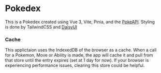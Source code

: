 # Pokedex

This is a Pokedex created using Vue 3, Vite, Pinia, and the [PokeAPI](https://pokeapi.co/docs/v2). Styling is done by TailwindCSS and [DaisyUI](https://daisyui.com/)

### Cache
This applictaion uses the IndexedDB of the browser as a cache. When a call for a Pokemon, Move or Ability is made, the app will cache it and pull from that store until the entry expires (set at 1 day for now). If your browser is experiencing performance issues, clearing this store could be helpful.
